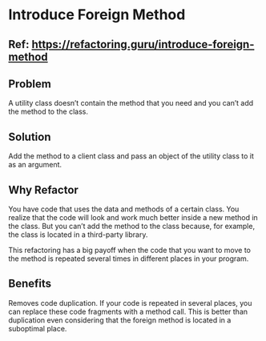 # Introduce Foreign Method

## Ref: https://refactoring.guru/introduce-foreign-method

## Problem

A utility class doesn’t contain the method that you need and you can’t add the method to the class.

## Solution

Add the method to a client class and pass an object of the utility class to it as an argument.

## Why Refactor

You have code that uses the data and methods of a certain class. You realize that the code will look and work much better inside a new method in the class. But you can’t add the method to the class because, for example, the class is located in a third-party library.

This refactoring has a big payoff when the code that you want to move to the method is repeated several times in different places in your program.

## Benefits

Removes code duplication. If your code is repeated in several places, you can replace these code fragments with a method call. This is better than duplication even considering that the foreign method is located in a suboptimal place.

